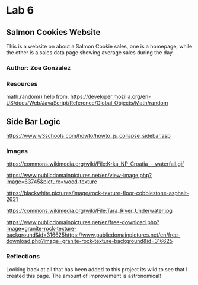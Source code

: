 
# Lab 6

## Salmon Cookies Website

This is a website on about a Salmon Cookie sales, one is a homepage, while the other is a sales data page showing average sales during the day.

### Author: Zoe Gonzalez

### Resources
math.random() help from:
https://developer.mozilla.org/en-US/docs/Web/JavaScript/Reference/Global_Objects/Math/random

## Side Bar Logic 
https://www.w3schools.com/howto/howto_js_collapse_sidebar.asp



### Images
https://commons.wikimedia.org/wiki/File:Krka_NP_Croatia_-_waterfall.gif

https://www.publicdomainpictures.net/en/view-image.php?image=63745&picture=wood-texture

https://blackwhite.pictures/image/rock-texture-floor-cobblestone-asphalt-2631

https://commons.wikimedia.org/wiki/File:Tara_River_Underwater.jpg

https://www.publicdomainpictures.net/en/free-download.php?image=granite-rock-texture-background&id=316625https://www.publicdomainpictures.net/en/free-download.php?image=granite-rock-texture-background&id=316625


### Reflections

Looking back at all that has been added to this project its wild to see that I created this page. The amount of improvement is astronomical!